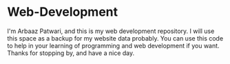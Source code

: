 # Web-Development

I'm Arbaaz Patwari, and this is my web development repository. I will use this space as a backup for my website data probably. You can use this code to help in your learning of programming and web development if you want. Thanks for stopping by, and have a nice day.
